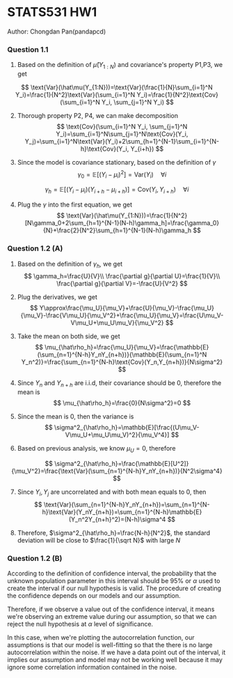 # STATS531 HW1

Author: Chongdan Pan(pandapcd)

### Question 1.1

1. Based on the definition of $\hat\mu(Y_{1:N})$ and covariance's property P1,P3, we get

$$
\text{Var}(\hat\mu(Y_{1:N}))=\text{Var}(\frac{1}{N}\sum_{i=1}^N Y_i)=\frac{1}{N^2}\text{Var}(\sum_{i=1}^N Y_i)=\frac{1}{N^2}\text{Cov}(\sum_{i=1}^N Y_i, \sum_{j=1}^N Y_i)
$$

2. Thorough property P2, P4, we can make decomposition
   $$
   \text{Cov}(\sum_{i=1}^N Y_i, \sum_{j=1}^N Y_i)=\sum_{i=1}^N\sum_{j=1}^N\text{Cov}(Y_i, Y_j)=\sum_{i=1}^N\text{Var}(Y_i)+2\sum_{h=1}^{N-1}\sum_{i=1}^{N-h}\text{Cov}(Y_i, Y_{i+h})
   $$
   
3. Since the model is covariance stationary, based on the definition of $\gamma$
   $$
   \gamma_0=\mathbb{E}[(Y_i-\mu_i)^2]=\text{Var}(Y_i)\quad\forall i
   $$

$$
\gamma_h=\mathbb{E}[(Y_i-\mu_i)(Y_{i+h}-\mu_{i+h})]=\text{Cov}(Y_i, Y_{i+h})\quad\forall i
$$

4. Plug the $\gamma$ into the first equation, we get
   $$
   \text{Var}(\hat\mu(Y_{1:N}))=\frac{1}{N^2}[N\gamma_0+2\sum_{h=1}^{N-1}(N-h)\gamma_h]=\frac{\gamma_0}{N}+\frac{2}{N^2}\sum_{h=1}^{N-1}(N-h)\gamma_h
   $$

### Question 1.2 (A)

1. Based on the definition of $\gamma_h$, we get
   $$
   \gamma_h=\frac{U}{V}\\
   \frac{\partial g}{\partial U}=\frac{1}{V}\\
   \frac{\partial g}{\partial V}=-\frac{U}{V^2}
   $$

2. Plug the derivatives, we get
   $$
   Y\approx\frac{\mu_U}{\mu_V}+\frac{U}{\mu_V}-\frac{\mu_U}{\mu_V}-\frac{V\mu_U}{\mu_V^2}+\frac{\mu_U}{\mu_V}=\frac{U\mu_V-V\mu_U+\mu_U\mu_V}{\mu_V^2}
   $$

3. Take the mean on both side, we get
   $$
   \mu_{\hat\rho_h}=\frac{\mu_U}{\mu_V}=\frac{\mathbb{E}(\sum_{n=1}^{N-h}Y_nY_{n+h})}{\mathbb{E}(\sum_{n=1}^N Y_n^2)}=\frac{\sum_{n=1}^{N-h}\text{Cov}(Y_n,Y_{n+h})}{N\sigma^2}
   $$

4. Since $Y_n$ and $Y_{n+h}$ are i.i.d, their covariance should be 0, therefore the mean is
   $$
   \mu_{\hat\rho_h}=\frac{0}{N\sigma^2}=0
   $$

5. Since the mean is $0$, then the variance is 
   $$
   \sigma^2_{\hat\rho_h}=\mathbb{E}[\frac{(U\mu_V-V\mu_U+\mu_U\mu_V)^2}{\mu_V^4}]
   $$

6. Based on previous analysis, we know $\mu_U=0$, therefore

$$
\sigma^2_{\hat\rho_h}=\frac{\mathbb{E}[U^2]}{\mu_V^2}=\frac{\text{Var}(\sum_{n=1}^{N-h}Y_nY_{n+h})}{N^2\sigma^4}
$$

7. Since $Y_{i},Y_{j}$ are uncorrelated and with both mean equals to $0$, then
   $$
   \text{Var}(\sum_{n=1}^{N-h}Y_nY_{n+h})=\sum_{n=1}^{N-h}\text{Var}(Y_nY_{n+h})=\sum_{n=1}^{N-h}\mathbb{E}(Y_n^2Y_{n+h}^2)=(N-h)\sigma^4
   $$

8. Therefore, $\sigma^2_{\hat\rho_h}=\frac{N-h}{N^2}$, the standard deviation will be close to $\frac{1}{\sqrt N}$ with large $N$

### Question 1.2 (B)

According to the definition of confidence interval, the probability that the unknown population parameter in this interval should be 95% or $\alpha$ used to create the interval if our null hypothesis is valid. The procedure of creating the confidence depends on our models and our assumption.

Therefore, if we observe a value out of the confidence interval, it means we're observing an extreme value during our assumption, so that we can reject the null hypothesis at $\alpha$ level of significance. 

In this case, when we're plotting the autocorrelation function, our assumptions is that our model is well-fitting so that the there is no large autocorrelation within the noise. If we have a data point out of the interval, it implies our assumption and model may not be working well because it may ignore some correlation information contained in the noise.